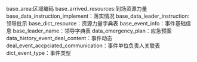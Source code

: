base_area:区域编码
base_arrived_resources:到场资源力量
base_data_instruction_implement：落实情况
base_data_leader_instruction:领导批示
base_dict_resource：资源力量字典表
base_event_info：事件基础信息
base_leader_name：领导字典表
data_emergency_plan：应急预案
data_history_event_deal_content：事件动态
deal_event_accpciated_communication：事件单位负责人关联表
dict_event_type：事件类型